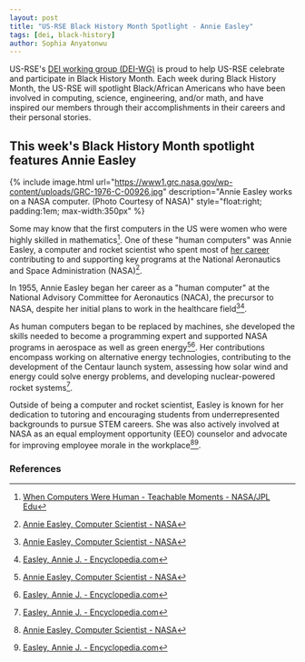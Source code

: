 ```yaml
---
layout: post
title: "US-RSE Black History Month Spotlight - Annie Easley"
tags: [dei, black-history]
author: Sophia Anyatonwu
---
```


US-RSE's [DEI working group (DEI-WG)](https://us-rse.org/wg/dei/) is proud to
help US-RSE celebrate and participate in Black History Month. Each week during
Black History Month, the US-RSE will spotlight Black/African Americans who have
been involved in computing, science, engineering, and/or math, and have
inspired our members through their accomplishments in their careers and their
personal stories.

## This week's Black History Month spotlight features Annie Easley

{% include image.html
url="https://www1.grc.nasa.gov/wp-content/uploads/GRC-1976-C-00926.jpg"
description="Annie Easley works on a NASA computer. (Photo Courtesy of NASA)"
style="float:right; padding:1em; max-width:350px" %}

Some may know that the first computers in the US were women who were highly
skilled in mathematics[^jpl]. One of these "human computers" was Annie Easley, a
computer and rocket scientist who spent most of [her
career](https://www.nasa.gov/general/annie-easley-computer-scientist/)
contributing to and supporting key programs at the National Aeronautics and
Space Administration (NASA)[^nasa].

In 1955, Annie Easley began her career as a "human computer" at the National
Advisory Committee for Aeronautics (NACA), the precursor to NASA, despite her
initial plans to work in the healthcare field[^nasa][^encyclopedia].

As human computers began to be replaced by machines, she developed the skills
needed to become a programming expert and supported NASA programs in aerospace
as well as green energy[^nasa][^encyclopedia]. Her contributions encompass
working on alternative energy technologies, contributing to the development of
the Centaur launch system, assessing how solar wind and energy could solve
energy problems, and developing nuclear-powered rocket systems[^encyclopedia].

Outside of being a computer and rocket scientist, Easley is known for her
dedication to tutoring and encouraging students from underrepresented
backgrounds to pursue STEM careers. She was also actively involved at NASA as
an equal employment opportunity (EEO) counselor and advocate for improving
employee morale in the workplace[^nasa][^encyclopedia].

### References

[^jpl]: [When Computers Were Human - Teachable Moments - NASA/JPL Edu](https://www.jpl.nasa.gov/edu/news/2016/10/31/when-computers-were-human/)
[^nasa]: [Annie Easley, Computer Scientist - NASA](https://www.nasa.gov/general/annie-easley-computer-scientist/)
[^encyclopedia]: [Easley, Annie J. - Encyclopedia.com](https://www.encyclopedia.com/education/news-wires-white-papers-and-books/easley-annie-j)
